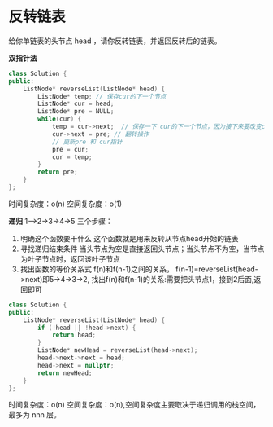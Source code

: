# 反转链表

给你单链表的头节点 head ，请你反转链表，并返回反转后的链表。

**双指针法**
```cpp
class Solution {
public:
    ListNode* reverseList(ListNode* head) {
        ListNode* temp; // 保存cur的下一个节点
        ListNode* cur = head;
        ListNode* pre = NULL;
        while(cur) {
            temp = cur->next;  // 保存一下 cur的下一个节点，因为接下来要改变cur->next
            cur->next = pre; // 翻转操作
            // 更新pre 和 cur指针
            pre = cur;
            cur = temp;
        }
        return pre;
    }
};
```
时间复杂度：o(n)
空间复杂度：o(1)

**递归**
1—>2->3->4->5
三个步骤：
1. 明确这个函数要干什么
   这个函数就是用来反转从节点head开始的链表
2. 寻找递归结束条件
   当头节点为空是直接返回头节点；当头节点不为空，当节点为叶子节点时，返回该叶子节点
3. 找出函数的等价关系式
   f(n)和f(n-1)之间的关系，
   f(n-1)=reverseList(head->next)即5->4->3->2,
   找出f(n)和f(n-1)的关系:需要把头节点1，接到2后面,返回即可
```cpp
class Solution {
public:
    ListNode* reverseList(ListNode* head) {
        if (!head || !head->next) {
            return head;
        }
        ListNode* newHead = reverseList(head->next);
        head->next->next = head;
        head->next = nullptr;
        return newHead;
    }
};
```
时间复杂度：o(n)
空间复杂度：o(n),空间复杂度主要取决于递归调用的栈空间，最多为 nnn 层。


















